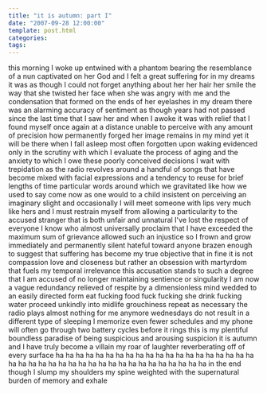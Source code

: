 ```yaml
---
title: "it is autumn: part I"
date: "2007-09-28 12:00:00"
template: post.html
categories: 
tags: 
---
```


this morning I woke up entwined with a phantom bearing the resemblance of a nun captivated on her God and I felt a great suffering for in my dreams it was as though I could not forget anything about her her hair her smile the way that she twisted her face when she was angry with me and the condensation that formed on the ends of her eyelashes in my dream there was an alarming accuracy of sentiment as though years had not passed since the last time that I saw her and when I awoke it was with relief that I found myself once again at a distance unable to perceive with any amount of precision how permanently forged her image remains in my mind yet it will be there when I fall asleep most often forgotten upon waking evidenced only in the scrutiny with which I evaluate the process of aging and the anxiety to which I owe these poorly conceived decisions I wait with trepidation as the radio revolves around a handful of songs that have become mixed with facial expressions and a tendency to reuse for brief lengths of time particular words around which we gravitated like how we used to say come now as one would to a child insistent on perceiving an imaginary slight and occasionally I will meet someone with lips very much like hers and I must restrain myself from allowing a particularity to the accused stranger that is both unfair and unnatural I've lost the respect of everyone I know who almost universally proclaim that I have exceeded the maximum sum of grievance allowed such an injustice so I frown and grow immediately and permanently silent hateful toward anyone brazen enough to suggest that suffering has become my true objective that in fine it is not compassion love and closeness but rather an obsession with martyrdom that fuels my temporal irrelevance this accusation stands to such a degree that I am accused of no longer maintaining sentience or singularity I am now a vague redundancy relieved of respite by a dimensionless mind wedded to an easily directed form eat fucking food fuck fucking she drink fucking water proceed unkindly into midlife grouchiness repeat as necessary the radio plays almost nothing for me anymore wednesdays do not result in a different type of sleeping I memorize even fewer schedules and my phone will often go through two battery cycles before it rings this is my plentiful boundless paradise of being suspicious and arousing suspicion it is autumn and I have truly become a villain my roar of laughter reverberating off of every surface ha ha ha ha ha ha ha ha ha ha ha ha ha ha ha ha ha ha ha ha ha ha ha ha ha ha ha ha ha ha ha ha ha ha ha ha ha ha ha ha in the end though I slump my shoulders my spine weighted with the supernatural burden of memory and exhale
